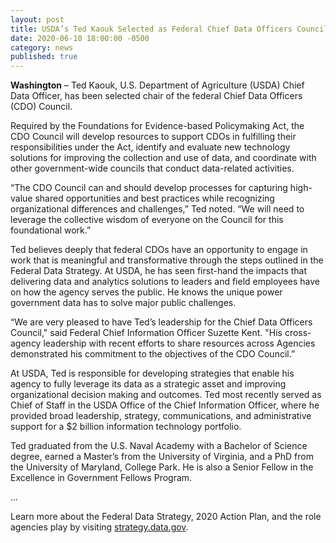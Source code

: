 ```yaml
---
layout: post
title: USDA’s Ted Kaouk Selected as Federal Chief Data Officers Council Chair
date: 2020-06-10 18:00:00 -0500
category: news
published: true
---
```


**Washington** – Ted Kaouk, U.S. Department of Agriculture (USDA) Chief Data Officer, has been selected chair of the federal Chief Data Officers (CDO) Council.

Required by the Foundations for Evidence-based Policymaking Act, the CDO Council will develop resources to support CDOs in fulfilling their responsibilities under the Act, identify and evaluate new technology solutions for improving the collection and use of data, and coordinate with other government-wide councils that conduct data-related activities.

“The CDO Council can and should develop processes for capturing high-value shared opportunities and best practices while recognizing organizational differences and challenges,” Ted noted. “We will need to leverage the collective wisdom of everyone on the Council for this foundational work.”

Ted believes deeply that federal CDOs have an opportunity to engage in work that is meaningful and transformative through the steps outlined in the Federal Data Strategy. At USDA, he has seen first-hand the impacts that delivering data and analytics solutions to leaders and field employees have on how the agency serves the public. He knows the unique power government data has to solve major public challenges.

“We are very pleased to have Ted’s leadership for the Chief Data Officers Council," said Federal Chief Information Officer Suzette Kent. "His cross-agency leadership with recent efforts to share resources across Agencies demonstrated his commitment to the objectives of the CDO Council.”

At USDA, Ted is responsible for developing strategies that enable his agency to fully leverage its data as a strategic asset and improving organizational decision making and outcomes. Ted most recently served as Chief of Staff in the USDA Office of the Chief Information Officer, where he provided broad leadership, strategy, communications, and administrative support for a $2 billion information technology portfolio.

Ted graduated from the U.S. Naval Academy with a Bachelor of Science degree, earned a Master’s from the University of Virginia, and a PhD from the University of Maryland, College Park. He is also a Senior Fellow in the Excellence in Government Fellows Program.


...


Learn more about the Federal Data Strategy, 2020 Action Plan, and the role agencies play by visiting [strategy.data.gov](https://strategy.data.gov).
